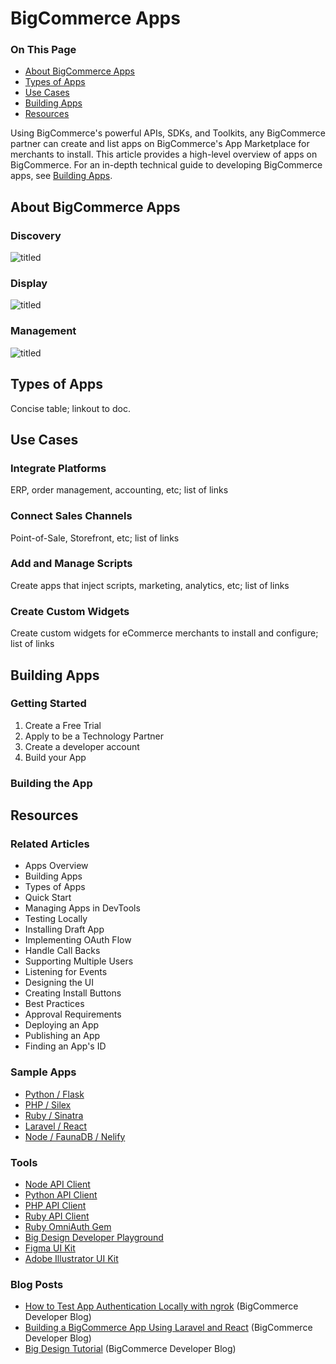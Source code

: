 # BigCommerce Apps

<div class="otp" id="no-index">

### On This Page
- [About BigCommerce Apps](#about-bigcommerce-apps)
- [Types of Apps](#types-of-apps)
- [Use Cases](#use-cases)
- [Building Apps](#building-apps)
- [Resources](#resources)

</div>

Using BigCommerce's powerful APIs, SDKs, and Toolkits, any BigCommerce partner can create and list apps on BigCommerce's App Marketplace for merchants to install. This article provides a high-level overview of apps on BigCommerce. For an in-depth technical guide to developing BigCommerce apps, see [Building Apps]().

## About BigCommerce Apps

### Discovery
![titled](https://raw.githubusercontent.com/bigcommerce/dev-docs/master/assets/images/ "title")

### Display
![titled](https://raw.githubusercontent.com/bigcommerce/dev-docs/master/assets/images/ "title")

### Management
![titled](https://raw.githubusercontent.com/bigcommerce/dev-docs/master/assets/images/ "title")

## Types of Apps
Concise table; linkout to doc.

## Use Cases

### Integrate Platforms
ERP, order management, accounting, etc; list of links

### Connect Sales Channels
Point-of-Sale, Storefront, etc; list of links

### Add and Manage Scripts
Create apps that inject scripts, marketing, analytics, etc; list of links

### Create Custom Widgets
Create custom widgets for eCommerce merchants to install and configure; list of links

## Building Apps

### Getting Started

1. Create a Free Trial
2. Apply to be a Technology Partner
3. Create a developer account
4. Build your App

### Building the App

## Resources

### Related Articles
* Apps Overview
* Building Apps
* Types of Apps
* Quick Start
* Managing Apps in DevTools
* Testing Locally
* Installing Draft App
* Implementing OAuth Flow
* Handle Call Backs
* Supporting Multiple Users
* Listening for Events
* Designing the UI
* Creating Install Buttons
* Best Practices
* Approval Requirements
* Deploying an App
* Publishing an App
* Finding an App's ID

### Sample Apps
* [Python / Flask](https://github.com/bigcommerce/hello-world-app-python-flask)
* [PHP / Silex](https://github.com/bigcommerce/hello-world-app-php-silex)
* [Ruby / Sinatra](https://github.com/bigcommerce/hello-world-app-ruby-sinatra)
* [Laravel / React](https://github.com/bigcommerce/laravel-react-sample-app)
* [Node / FaunaDB / Nelify](https://github.com/bigcommerce/channels-app/)

### Tools
* [Node API Client](https://github.com/getconversio/node-bigcommerce)
* [Python API Client](https://github.com/bigcommerce/bigcommerce-api-python)
* [PHP API Client](https://github.com/bigcommerce/bigcommerce-api-php)
* [Ruby API Client](https://github.com/bigcommerce/bigcommerce-api-ruby)
* [Ruby OmniAuth Gem](https://github.com/bigcommerce/omniauth-bigcommerce)
* [Big Design Developer Playground](https://developer.bigcommerce.com/big-design/)
* [Figma UI Kit](https://www.figma.com/file/jTVuUkiZ1j3rux8WHG4IKK/BigDesign-UI-Kit?node-id=0%3A1/duplicate)
* [Adobe Illustrator UI Kit](https://design.bigcommerce.com/bigdesign-ui-kit)

### Blog Posts
* [How to Test App Authentication Locally with ngrok](https://medium.com/bigcommerce-developer-blog/how-to-test-app-authentication-locally-with-ngrok-149150bfe4cf) (BigCommerce Developer Blog)
* [Building a BigCommerce App Using Laravel and React](https://medium.com/bigcommerce-developer-blog/building-a-bigcommerce-app-using-laravel-and-react-711ceceb5006) (BigCommerce Developer Blog)
* [Big Design Tutorial](https://medium.com/bigcommerce-developer-blog/bigdesign-build-native-looking-uis-with-the-bigcommerce-design-system-fb06a01a24f2) (BigCommerce Developer Blog)





